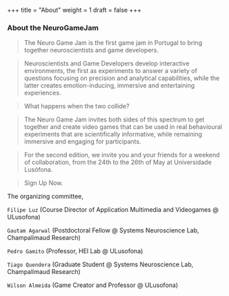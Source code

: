 +++
title = "About"
weight = 1
draft = false
+++

<h3 class="major">About the NeuroGameJam</h3>

>The Neuro Game Jam is the first game jam in Portugal to bring together neuroscientists and game developers.

>Neuroscientists and Game Developers develop interactive environments, the first as experiments to answer a variety of questions focusing on precision and analytical capabilities, while the latter creates emotion-inducing, immersive and entertaining experiences.

>What happens when the two collide?

>The Neuro Game Jam invites both sides of this spectrum to get together and
create video games that can be used in real behavioural experiments that are scientifically informative, while remaining immersive and engaging for participants.

>For the second edition, we invite you and your friends for a weekend of collaboration, from the 24th to the 26th of May at Universidade Lusófona.

>Sign Up Now.

The organizing committee,

<code>Filipe Luz</code> (Course Director of Application Multimedia and Videogames @ ULusofona)

<code>Gautam Agarwal</code>  (Postdoctoral Fellow @ Systems Neuroscience Lab, Champalimaud Research)

<code>Pedro Gamito</code>  (Professor, HEI Lab @ ULusofona)

<code>Tiago Quendera</code>  (Graduate Student @ Systems Neuroscience Lab, Champalimaud Research)

<code>Wilson Almeida</code>  (Game Creator and Professor @ ULusofona)
